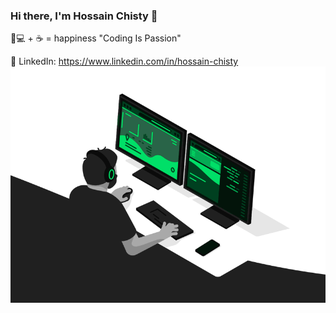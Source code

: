 ### Hi there, I'm Hossain Chisty 👋
👨💻 + ☕ = happiness
"Coding Is Passion"

💼 LinkedIn: https://www.linkedin.com/in/hossain-chisty
<img src="https://github.com/hossainchisty/hossainchisty/blob/main/4paradox-animation.gif">



